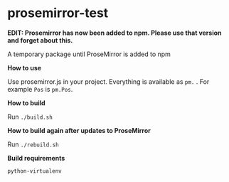 # prosemirror-test

**EDIT: Prosemirror has now been added to npm. Please use that version and forget about this.**

A temporary package until ProseMirror is added to npm



**How to use**

Use prosemirror.js in your project. Everything is available as `pm.`  . For example `Pos` is `pm.Pos`.

**How to build**

Run `./build.sh` 

**How to build again after updates to ProseMirror**

Run `./rebuild.sh`


**Build requirements**

`python-virtualenv`

